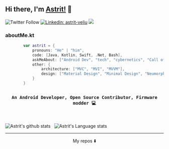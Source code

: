 ## Hi there, I'm [Astrit!](https://www.linkedin.com/in/astrit-veliu-5a8097124) 👻

![Twitter Follow](https://img.shields.io/twitter/follow/astrit_veliu?style=social)
[![Linkedin: astrit-veliu](https://img.shields.io/badge/-astrit-blue?style=flat-square&logo=Linkedin&logoColor=white&link=https://https://www.linkedin.com/in/astrit-veliu-5a8097124)](https://www.linkedin.com/in/astrit-veliu-5a8097124)
![](https://visitor-badge.glitch.me/badge?page_id=astrit-veliu)

### aboutMe.kt
```Kotlin
        var astrit = {
            pronouns: "He" | "him",
            code: [Java, Kotlin, Swift, .Net, Bash],
            askMeAbout: ["Android Dev", "tech", "cybernetics", "Call of Duty"],
            other: { 
                architecture: ["MVC", "MVI", "MVVM"],
                design: ["Material Design", "Minimal Design", "Neumorphism"] 
            }
        }
```

## <p align="center"><h4 align="center"><samp> An Android Developer, Open Source Contributor, Firmware modder 💻 </samp></h4></p>

<br />

![Astrit's github stats](https://github-readme-stats.vercel.app/api?username=astrit-veliu&show_icons=true&hide_border=true&title_color=FFFFFF&icon_color=FFFFFF&text_color=FFFFFF&bg_color=0D1117)&nbsp;&nbsp;
![Astrit's Language stats](https://github-readme-stats-eight-theta.vercel.app/api/top-langs/?username=astrit-veliu&layout=compact&langs_count=8&hide_border=false&title_color=FFFFFF&icon_color=FFFFFF&text_color=FFFFFF&bg_color=0D1117)
<br />

---

<p align="center">
My repos ⬇️  
</p>
